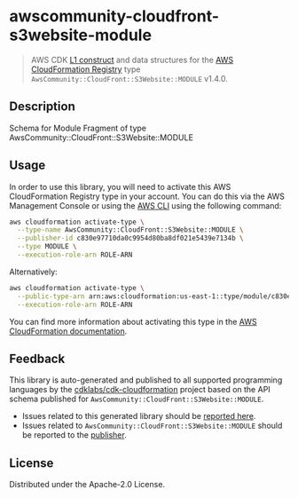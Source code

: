 # awscommunity-cloudfront-s3website-module

> AWS CDK [L1 construct](https://docs.aws.amazon.com/cdk/latest/guide/constructs.html) and data structures for the [AWS CloudFormation Registry](https://docs.aws.amazon.com/AWSCloudFormation/latest/UserGuide/registry.html) type `AwsCommunity::CloudFront::S3Website::MODULE` v1.4.0.

## Description

Schema for Module Fragment of type AwsCommunity::CloudFront::S3Website::MODULE

## Usage

In order to use this library, you will need to activate this AWS CloudFormation Registry type in your account. You can do this via the AWS Management Console or using the [AWS CLI](https://aws.amazon.com/cli/) using the following command:

```sh
aws cloudformation activate-type \
  --type-name AwsCommunity::CloudFront::S3Website::MODULE \
  --publisher-id c830e97710da0c9954d80ba8df021e5439e7134b \
  --type MODULE \
  --execution-role-arn ROLE-ARN
```

Alternatively:

```sh
aws cloudformation activate-type \
  --public-type-arn arn:aws:cloudformation:us-east-1::type/module/c830e97710da0c9954d80ba8df021e5439e7134b/AwsCommunity-CloudFront-S3Website-MODULE \
  --execution-role-arn ROLE-ARN
```

You can find more information about activating this type in the [AWS CloudFormation documentation](https://docs.aws.amazon.com/AWSCloudFormation/latest/UserGuide/registry-public.html).

## Feedback

This library is auto-generated and published to all supported programming languages by the [cdklabs/cdk-cloudformation](https://github.com/cdklabs/cdk-cloudformation) project based on the API schema published for `AwsCommunity::CloudFront::S3Website::MODULE`.

* Issues related to this generated library should be [reported here](https://github.com/cdklabs/cdk-cloudformation/issues/new?title=Issue+with+%40cdk-cloudformation%2Fawscommunity-cloudfront-s3website-module+v1.4.0).
* Issues related to `AwsCommunity::CloudFront::S3Website::MODULE` should be reported to the [publisher](undefined).

## License

Distributed under the Apache-2.0 License.
